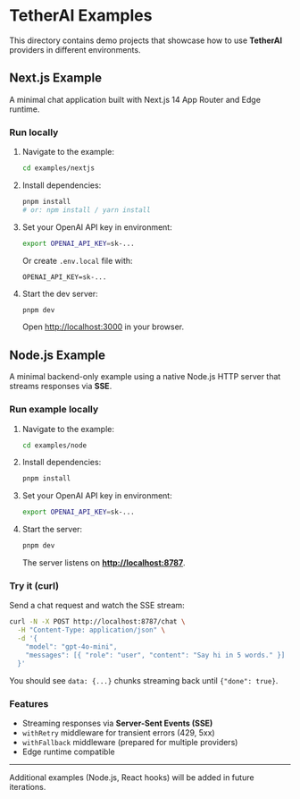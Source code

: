 # TetherAI Examples

This directory contains demo projects that showcase how to use **TetherAI** providers in different environments.

## Next.js Example

A minimal chat application built with Next.js 14 App Router and Edge runtime.

### Run locally

1. Navigate to the example:

   ```bash
   cd examples/nextjs
   ```

2. Install dependencies:

   ```bash
   pnpm install
   # or: npm install / yarn install
   ```

3. Set your OpenAI API key in environment:

   ```bash
   export OPENAI_API_KEY=sk-...
   ```

   Or create `.env.local` file with:

   ```text
   OPENAI_API_KEY=sk-...
   ```

4. Start the dev server:

   ```bash
   pnpm dev
   ```

   Open [http://localhost:3000](http://localhost:3000) in your browser.

## Node.js Example

A minimal backend-only example using a native Node.js HTTP server that streams responses via **SSE**.

### Run example locally

1. Navigate to the example:

   ```bash
   cd examples/node
   ```

2. Install dependencies:

   ```bash
   pnpm install
   ```

3. Set your OpenAI API key in environment:

   ```bash
   export OPENAI_API_KEY=sk-...
   ```

4. Start the server:

   ```bash
   pnpm dev
   ```

   The server listens on **<http://localhost:8787>**.

### Try it (curl)

Send a chat request and watch the SSE stream:

```bash
curl -N -X POST http://localhost:8787/chat \
  -H "Content-Type: application/json" \
  -d '{
    "model": "gpt-4o-mini",
    "messages": [{ "role": "user", "content": "Say hi in 5 words." }]
  }'
```

You should see `data: {...}` chunks streaming back until `{"done": true}`.

### Features

- Streaming responses via **Server-Sent Events (SSE)**
- `withRetry` middleware for transient errors (429, 5xx)
- `withFallback` middleware (prepared for multiple providers)
- Edge runtime compatible

---

Additional examples (Node.js, React hooks) will be added in future iterations.
